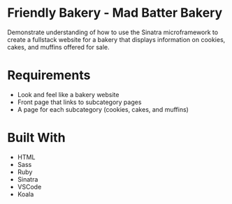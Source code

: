 # Friendly Bakery - Mad Batter Bakery
Demonstrate understanding of how to use the Sinatra microframework to create a fullstack website for a bakery that displays information on cookies, cakes, and muffins offered for sale.

# Requirements
* Look and feel like a bakery website
* Front page that links to subcategory pages
* A page for each subcategory (cookies, cakes, and muffins)

# Built With
* HTML
* Sass
* Ruby
* Sinatra
* VSCode
* Koala
